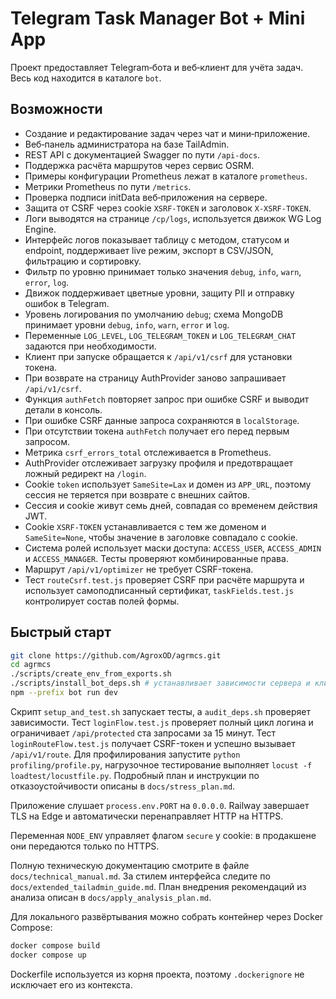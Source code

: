 <!-- Назначение файла: краткое описание возможностей проекта. Основные модули: bot, web. -->

# Telegram Task Manager Bot + Mini App

Проект предоставляет Telegram‑бота и веб‑клиент для учёта задач. Весь код находится в каталоге `bot`.

## Возможности

- Создание и редактирование задач через чат и мини‑приложение.
- Веб‑панель администратора на базе TailAdmin.
- REST API с документацией Swagger по пути `/api-docs`.
- Поддержка расчёта маршрутов через сервис OSRM.
- Примеры конфигурации Prometheus лежат в каталоге `prometheus`.
- Метрики Prometheus по пути `/metrics`.
- Проверка подписи initData веб‑приложения на сервере.
- Защита от CSRF через cookie `XSRF-TOKEN` и заголовок `X-XSRF-TOKEN`.
 - Логи выводятся на странице `/cp/logs`, используется движок WG Log Engine.
 - Интерфейс логов показывает таблицу с методом, статусом и endpoint, поддерживает live режим,
   экспорт в CSV/JSON, фильтрацию и сортировку.
 - Фильтр по уровню принимает только значения `debug`, `info`, `warn`, `error`, `log`.
- Движок поддерживает цветные уровни, защиту PII и отправку ошибок в Telegram.
- Уровень логирования по умолчанию `debug`; схема MongoDB принимает уровни `debug`, `info`, `warn`, `error` и `log`.
- Переменные `LOG_LEVEL`, `LOG_TELEGRAM_TOKEN` и `LOG_TELEGRAM_CHAT` задаются при необходимости.
- Клиент при запуске обращается к `/api/v1/csrf` для установки токена.
- При возврате на страницу AuthProvider заново запрашивает `/api/v1/csrf`.
- Функция `authFetch` повторяет запрос при ошибке CSRF и выводит детали в консоль.
- При ошибке CSRF данные запроса сохраняются в `localStorage`.
- При отсутствии токена `authFetch` получает его перед первым запросом.
- Метрика `csrf_errors_total` отслеживается в Prometheus.
- AuthProvider отслеживает загрузку профиля и предотвращает ложный редирект на `/login`.
- Cookie `token` использует `SameSite=Lax` и домен из `APP_URL`, поэтому сессия не теряется при возврате с внешних сайтов.
- Сессия и cookie живут семь дней, совпадая со временем действия JWT.
- Cookie `XSRF-TOKEN` устанавливается с тем же доменом и `SameSite=None`,
  чтобы значение в заголовке совпадало с cookie.
- Система ролей использует маски доступа: `ACCESS_USER`, `ACCESS_ADMIN` и
  `ACCESS_MANAGER`. Тесты проверяют комбинированные права.
- Маршрут `/api/v1/optimizer` не требует CSRF-токена.
- Тест `routeCsrf.test.js` проверяет CSRF при расчёте маршрута и использует самоподписанный сертификат,
  `taskFields.test.js` контролирует состав полей формы.

## Быстрый старт

```bash
git clone https://github.com/AgroxOD/agrmcs.git
cd agrmcs
./scripts/create_env_from_exports.sh
./scripts/install_bot_deps.sh # устанавливает зависимости сервера и клиента
npm --prefix bot run dev
```

Скрипт `setup_and_test.sh` запускает тесты, а `audit_deps.sh` проверяет зависимости.
Тест `loginFlow.test.js` проверяет полный цикл логина и ограничивает `/api/protected` ста запросами за 15 минут.
Тест `loginRouteFlow.test.js` получает CSRF-токен и успешно вызывает `/api/v1/route`.
Для профилирования запустите `python profiling/profile.py`,
нагрузочное тестирование выполняет `locust -f loadtest/locustfile.py`.
Подробный план и инструкции по отказоустойчивости описаны в `docs/stress_plan.md`.

Приложение слушает `process.env.PORT` на `0.0.0.0`. Railway завершает TLS на Edge и автоматически перенаправляет HTTP на HTTPS.

Переменная `NODE_ENV` управляет флагом `secure` у cookie: в продакшене они передаются только по HTTPS.

Полную техническую документацию смотрите в файле `docs/technical_manual.md`.
За стилем интерфейса следите по `docs/extended_tailadmin_guide.md`.
План внедрения рекомендаций из анализа описан в `docs/apply_analysis_plan.md`.

Для локального развёртывания можно собрать контейнер через Docker Compose:

```bash
docker compose build
docker compose up
```

Dockerfile используется из корня проекта, поэтому `.dockerignore` не исключает
его из контекста.

